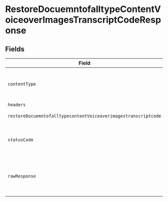 # RestoreDocuemntofalltypeContentVoiceoverImagesTranscriptCodeResponse


## Fields

| Field                                                                                                                                                                                                                                                                                                             | Type                                                                                                                                                                                                                                                                                                              | Required                                                                                                                                                                                                                                                                                                          | Description                                                                                                                                                                                                                                                                                                       |
| ----------------------------------------------------------------------------------------------------------------------------------------------------------------------------------------------------------------------------------------------------------------------------------------------------------------- | ----------------------------------------------------------------------------------------------------------------------------------------------------------------------------------------------------------------------------------------------------------------------------------------------------------------- | ----------------------------------------------------------------------------------------------------------------------------------------------------------------------------------------------------------------------------------------------------------------------------------------------------------------- | ----------------------------------------------------------------------------------------------------------------------------------------------------------------------------------------------------------------------------------------------------------------------------------------------------------------- |
| `contentType`                                                                                                                                                                                                                                                                                                     | *string*                                                                                                                                                                                                                                                                                                          | :heavy_check_mark:                                                                                                                                                                                                                                                                                                | HTTP response content type for this operation                                                                                                                                                                                                                                                                     |
| `headers`                                                                                                                                                                                                                                                                                                         | array<string, array<*string*>>                                                                                                                                                                                                                                                                                    | :heavy_minus_sign:                                                                                                                                                                                                                                                                                                | N/A                                                                                                                                                                                                                                                                                                               |
| `restoreDocuemntofalltypecontentVoiceoverimagestranscriptcode`                                                                                                                                                                                                                                                    | [?\taamai\taamai\Models\Operations\RestoreDocuemntofalltypeContentVoiceoverImagesTranscriptCodeRestoreDocuemntofalltypecontentVoiceoverimagestranscriptcode](../../Models/Operations/RestoreDocuemntofalltypeContentVoiceoverImagesTranscriptCodeRestoreDocuemntofalltypecontentVoiceoverimagestranscriptcode.md) | :heavy_minus_sign:                                                                                                                                                                                                                                                                                                | OK                                                                                                                                                                                                                                                                                                                |
| `statusCode`                                                                                                                                                                                                                                                                                                      | *int*                                                                                                                                                                                                                                                                                                             | :heavy_check_mark:                                                                                                                                                                                                                                                                                                | HTTP response status code for this operation                                                                                                                                                                                                                                                                      |
| `rawResponse`                                                                                                                                                                                                                                                                                                     | [\Psr\Http\Message\ResponseInterface](https://www.php-fig.org/psr/psr-7/#33-psrhttpmessageresponseinterface)                                                                                                                                                                                                      | :heavy_minus_sign:                                                                                                                                                                                                                                                                                                | Raw HTTP response; suitable for custom response parsing                                                                                                                                                                                                                                                           |